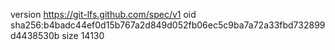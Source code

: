 version https://git-lfs.github.com/spec/v1
oid sha256:b4badc44ef0d15b767a2d849d052fb06ec5c9ba7a72a33fbd732899d4438530b
size 14130
